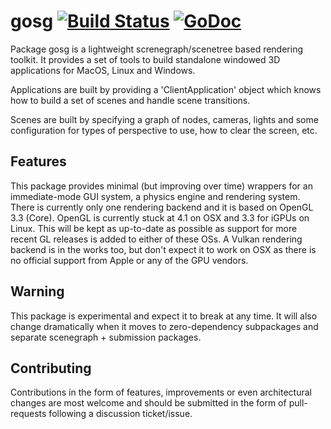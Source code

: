 # gosg [![Build Status](https://travis-ci.org/fcvarela/gosg.svg?branch=master)](https://travis-ci.org/fcvarela/gosg) [![GoDoc](https://godoc.org/github.com/fcvarela/gosg?status.svg)](https://godoc.org/github.com/fcvarela/gosg)

Package gosg is a lightweight screnegraph/scenetree based rendering toolkit. It provides a set of tools to build standalone windowed 3D applications for MacOS, Linux and Windows.

Applications are built by providing a 'ClientApplication' object which knows how to build a set of scenes and handle scene transitions.

Scenes are built by specifying a graph of nodes, cameras, lights and some configuration for types of perspective to use, how to clear the screen, etc.

## Features
This package provides minimal (but improving over time) wrappers for an immediate-mode GUI system, a physics engine and rendering system. There is currently only one rendering backend and it is based on OpenGL 3.3 (Core). OpenGL is currently stuck at 4.1 on OSX and 3.3 for iGPUs on Linux. This will be kept as up-to-date as possible as support for more recent GL releases is added to either of these OSs. A Vulkan rendering backend is in the works too, but don't expect it to work on OSX as there is no official support from Apple or any of the GPU vendors.

## Warning
This package is experimental and expect it to break at any time. It will also change dramatically when it moves to zero-dependency subpackages and separate scenegraph + submission packages.

## Contributing
Contributions in the form of features, improvements or even architectural changes are most welcome and should be submitted in the form of pull-requests following a discussion ticket/issue.

